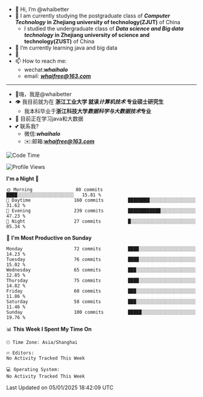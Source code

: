 - 👋 Hi, I’m @whaibetter
- 👀 I am currently studying the postgraduate class of ***Computer Technology* in Zhejiang university of technology(ZJUT)** of China
  -  I studied the undergraduate class of ***Data science and Big data technology* in Zhejiang university of science and technology(ZUST)** of China
- 🌱 I’m currently learning java and big data
- 💞️ 
- 📫 How to reach me: 
  - wechat:***whaihalo***
  - email: ***whaifree@163.com***
 ------------------------
- 👋嗨，我是@whaibetter
- 👁 我目前就为在 **浙江工业大学 就读*计算机技术* 专业硕士研究生**
  - 我本科毕业于**浙江科技大学*数据科学与大数据技术*专业**
- 🌴 目前正在学习java和大数据
- 💕 联系我?
  - 微信:***whaihalo***
  - ✉️:邮箱:***whaifree@163.com***

<!--START_SECTION:waka-->
![Code Time](http://img.shields.io/badge/Code%20Time-665%20hrs%202%20mins-blue)

![Profile Views](http://img.shields.io/badge/Profile%20Views-0-blue)

**I'm a Night 🦉** 

```text
🌞 Morning                80 commits          ████░░░░░░░░░░░░░░░░░░░░░   15.81 % 
🌆 Daytime                160 commits         ████████░░░░░░░░░░░░░░░░░   31.62 % 
🌃 Evening                239 commits         ████████████░░░░░░░░░░░░░   47.23 % 
🌙 Night                  27 commits          █░░░░░░░░░░░░░░░░░░░░░░░░   05.34 % 
```
📅 **I'm Most Productive on Sunday** 

```text
Monday                   72 commits          ████░░░░░░░░░░░░░░░░░░░░░   14.23 % 
Tuesday                  76 commits          ████░░░░░░░░░░░░░░░░░░░░░   15.02 % 
Wednesday                65 commits          ███░░░░░░░░░░░░░░░░░░░░░░   12.85 % 
Thursday                 75 commits          ████░░░░░░░░░░░░░░░░░░░░░   14.82 % 
Friday                   60 commits          ███░░░░░░░░░░░░░░░░░░░░░░   11.86 % 
Saturday                 58 commits          ███░░░░░░░░░░░░░░░░░░░░░░   11.46 % 
Sunday                   100 commits         █████░░░░░░░░░░░░░░░░░░░░   19.76 % 
```


📊 **This Week I Spent My Time On** 

```text
🕑︎ Time Zone: Asia/Shanghai

🔥 Editors: 
No Activity Tracked This Week

💻 Operating System: 
No Activity Tracked This Week
```


 Last Updated on 05/01/2025 18:42:09 UTC
<!--END_SECTION:waka-->
